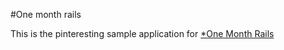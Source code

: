 #One month rails

This is the pinteresting sample application for [*One Month Rails](http://onemonthrails.com)

